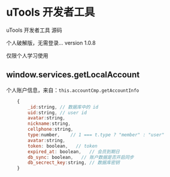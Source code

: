 # uTools 开发者工具

uTools 开发者工具 源码

个人破解版，无需登录...
version 1.0.8

仅限个人学习使用


## window.services.getLocalAccount
个人账户信息，来自：`this.accountCmp.getAccountInfo`
```js
    {
        _id:string, // 数据库中的 id
        uid:string, // user id
        avatar:string,
        nickname:string,
        cellphone:string,
        type:number,    // 1 === t.type ? "member" : "user"
        avatar:string,
        token: boolean,   // token
        expired_at: boolean,   // 会员到期日
        db_sync: boolean,   // 账户数据是否开启同步
        db_secrect_key:string, // 数据库密钥
    }
```